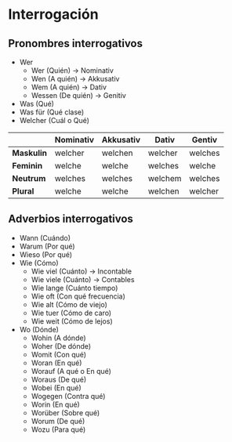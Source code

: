 # Interrogación

## Pronombres interrogativos

- Wer
	- Wer (Quién) -> Nominativ
	- Wen (A quién) -> Akkusativ
	- Wem (A quién) -> Dativ
	- Wessen (De quién) -> Genitiv
- Was (Qué)
- Was für (Qué clase)
- Welcher (Cuál o Qué)

|               | Nominativ | Akkusativ | Dativ      | Gentiv    |
| ------------- | --------- | --------- | ---------- | --------- |
| **Maskulin**  | welcher   | welchen   | welcher    | welches   |
| **Feminin**   | welche    | welche    | welches    | welche    |
| **Neutrum**   | welches   | welches   | welchem    | welches   |
| **Plural**    | welche    | welche    | welchen    | welcher   |

## Adverbios interrogativos

- Wann (Cuándo)
- Warum (Por qué)
- Wieso (Por qué)
- Wie (Cómo)
	- Wie viel (Cuánto) -> Incontable
	- Wie viele (Cuánto) -> Contables
	- Wie lange (Cuánto tiempo)
	- Wie oft (Con qué frecuencia)
	- Wie alt (Cómo de viejo)
	- Wie tuer (Cómo de caro)
	- Wie weit (Cómo de lejos)
- Wo (Dónde)
	- Wohin (A dónde)
	- Woher (De dónde)
	- Womit (Con qué)
	- Woran (En qué)
	- Worauf (A qué o En qué)
	- Woraus (De qué)
	- Wobei (En qué)
	- Wogegen (Contra qué)
	- Worin (En qué)
	- Worüber (Sobre qué)
	- Worum (De qué)
	- Wozu (Para qué)
